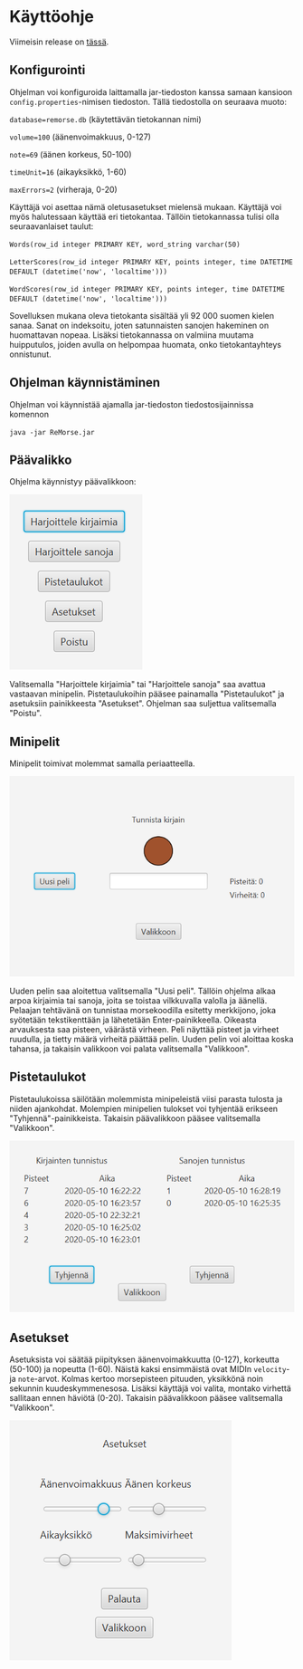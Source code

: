 # Käyttöohje

Viimeisin release on [tässä](https://github.com/Salm1ac/ot-harjoitustyo/releases/tag/lopullinen).

## Konfigurointi

Ohjelman voi konfiguroida laittamalla jar-tiedoston kanssa samaan kansioon `config.properties`-nimisen tiedoston. Tällä tiedostolla 
on seuraava muoto: 

`database=remorse.db` (käytettävän tietokannan nimi)

`volume=100` (äänenvoimakkuus, 0-127)

`note=69` (äänen korkeus, 50-100)

`timeUnit=16` (aikayksikkö, 1-60)

`maxErrors=2` (virheraja, 0-20)

Käyttäjä voi asettaa nämä oletusasetukset mielensä mukaan. Käyttäjä voi myös halutessaan käyttää eri tietokantaa. 
Tällöin tietokannassa tulisi olla seuraavanlaiset taulut:

`Words(row_id integer PRIMARY KEY, word_string varchar(50)`

`LetterScores(row_id integer PRIMARY KEY, points integer, time DATETIME DEFAULT (datetime('now', 'localtime')))`

`WordScores(row_id integer PRIMARY KEY, points integer, time DATETIME DEFAULT (datetime('now', 'localtime')))`

Sovelluksen mukana oleva tietokanta sisältää yli 92 000 suomen kielen sanaa. Sanat on indeksoitu, joten satunnaisten 
sanojen hakeminen on huomattavan nopeaa. Lisäksi tietokannassa on valmiina muutama huipputulos, joiden avulla on 
helpompaa huomata, onko tietokantayhteys onnistunut.

## Ohjelman käynnistäminen

Ohjelman voi käynnistää ajamalla jar-tiedoston tiedostosijainnissa komennon

`java -jar ReMorse.jar`

## Päävalikko

Ohjelma käynnistyy päävalikkoon:

![valikko](https://github.com/Salm1ac/ot-harjoitustyo/blob/master/dokumentaatio/kuvat/paavalikko.png)

Valitsemalla "Harjoittele kirjaimia" tai "Harjoittele sanoja" saa avattua vastaavan minipelin. Pistetaulukoihin pääsee painamalla "Pistetaulukot" ja asetuksiin painikkeesta "Asetukset".
Ohjelman saa suljettua valitsemalla "Poistu".

## Minipelit

Minipelit toimivat molemmat samalla periaatteella.

![minipeli](https://github.com/Salm1ac/ot-harjoitustyo/blob/master/dokumentaatio/kuvat/minipeli.png)

Uuden pelin saa aloitettua valitsemalla "Uusi peli". Tällöin ohjelma alkaa arpoa kirjaimia tai sanoja, joita se toistaa
vilkkuvalla valolla ja äänellä.
Pelaajan tehtävänä on tunnistaa morsekoodilla esitetty merkkijono, joka syötetään tekstikenttään ja lähetetään Enter-painikkeella.
Oikeasta arvauksesta saa pisteen, väärästä virheen. Peli näyttää pisteet ja virheet ruudulla, ja tietty määrä virheitä päättää pelin.
Uuden pelin voi aloittaa koska tahansa, ja takaisin valikkoon voi palata valitsemalla "Valikkoon".

## Pistetaulukot

Pistetaulukoissa säilötään molemmista minipeleistä viisi parasta tulosta ja niiden ajankohdat. Molempien minipelien tulokset voi tyhjentää erikseen "Tyhjennä"-painikkeista. Takaisin päävalikkoon pääsee valitsemalla "Valikkoon".

![pistetaulukot](https://github.com/Salm1ac/ot-harjoitustyo/blob/master/dokumentaatio/kuvat/pistetaulukot.png)

## Asetukset

Asetuksista voi säätää piipityksen äänenvoimakkuutta (0-127), korkeutta (50-100) ja nopeutta (1-60). Näistä kaksi ensimmäistä ovat MIDIn `velocity`- ja `note`-arvot. Kolmas kertoo morsepisteen pituuden, yksikkönä noin sekunnin kuudeskymmenesosa. Lisäksi käyttäjä voi valita, montako virhettä sallitaan ennen häviötä (0-20). Takaisin päävalikkoon pääsee valitsemalla "Valikkoon".

![asetukset](https://github.com/Salm1ac/ot-harjoitustyo/blob/master/dokumentaatio/kuvat/asetukset.png)
